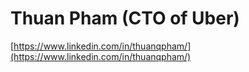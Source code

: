 # Thuan Pham (CTO of Uber)

[https://www.linkedin.com/in/thuanqpham/](https://www.linkedin.com/in/thuanqpham/)